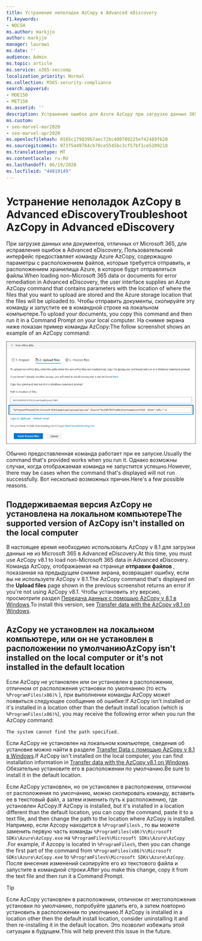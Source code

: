 ```yaml
---
title: Устранение неполадок AzCopy в Advanced eDiscovery
f1.keywords:
- NOCSH
ms.author: markjjo
author: markjjo
manager: laurawi
ms.date: ''
audience: Admin
ms.topic: article
ms.service: o365-seccomp
localization_priority: Normal
ms.collection: M365-security-compliance
search.appverid:
- MOE150
- MET150
ms.assetid: ''
description: Устранение ошибок для Azure AzCopy при загрузке данных 365, не относящихся к Office, для исправления ошибок в Advanced eDiscovery.
ms.custom:
- seo-marvel-mar2020
- seo-marvel-apr2020
ms.openlocfilehash: 0185c179039b7aec72bc400709225ef42489f620
ms.sourcegitcommit: 973f5449784cb70ce5545bc3cf57bf1ce5209218
ms.translationtype: MT
ms.contentlocale: ru-RU
ms.lasthandoff: 06/19/2020
ms.locfileid: "44819149"
---
```

# <a name="troubleshoot-azcopy-in-advanced-ediscovery"></a><span data-ttu-id="066bc-103">Устранение неполадок AzCopy в Advanced eDiscovery</span><span class="sxs-lookup"><span data-stu-id="066bc-103">Troubleshoot AzCopy in Advanced eDiscovery</span></span>

<span data-ttu-id="066bc-104">При загрузке данных или документов, отличных от Microsoft 365, для исправления ошибок в Advanced eDiscovery, Пользовательский интерфейс предоставляет команду Azure AzCopy, содержащую параметры с расположением файлов, которые требуется отправить, и расположением хранилища Azure, в которое будут отправляться файлы.</span><span class="sxs-lookup"><span data-stu-id="066bc-104">When loading non-Microsoft 365 data or documents for error remediation in Advanced eDiscovery, the user interface supplies an Azure AzCopy command that contains parameters with the location of where the files that you want to upload are stored and the Azure storage location that the files will be uploaded to.</span></span> <span data-ttu-id="066bc-105">Чтобы отправить документы, скопируйте эту команду и запустите ее в командной строке на локальном компьютере.</span><span class="sxs-lookup"><span data-stu-id="066bc-105">To upload your documents, you copy this command and then run it in a Command Prompt on your local computer.</span></span>  <span data-ttu-id="066bc-106">На снимке экрана ниже показан пример команды AzCopy:</span><span class="sxs-lookup"><span data-stu-id="066bc-106">The follow screenshot shows an example of an AzCopy command:</span></span>

![Отправка файлов, отличных от Microsoft 365](../media/46ba68f6-af11-4e70-bb91-5fc7973516e3.png)

<span data-ttu-id="066bc-108">Обычно предоставленная команда работает при ее запуске.</span><span class="sxs-lookup"><span data-stu-id="066bc-108">Usually the command that's provided works when you run it.</span></span> <span data-ttu-id="066bc-109">Однако возможны случаи, когда отображаемая команда не запустится успешно.</span><span class="sxs-lookup"><span data-stu-id="066bc-109">However, there may be cases when the command that's displayed will not run successfully.</span></span> <span data-ttu-id="066bc-110">Вот несколько возможных причин.</span><span class="sxs-lookup"><span data-stu-id="066bc-110">Here's a few possible reasons.</span></span>

## <a name="the-supported-version-of-azcopy-isnt-installed-on-the-local-computer"></a><span data-ttu-id="066bc-111">Поддерживаемая версия AzCopy не установлена на локальном компьютере</span><span class="sxs-lookup"><span data-stu-id="066bc-111">The supported version of AzCopy isn't installed on the local computer</span></span>

<span data-ttu-id="066bc-112">В настоящее время необходимо использовать AzCopy v 8.1 для загрузки данных не из Microsoft 365 в Advanced eDiscovery.</span><span class="sxs-lookup"><span data-stu-id="066bc-112">At this time, you must use AzCopy v8.1 to load non-Microsoft 365 data in Advanced eDiscovery.</span></span> <span data-ttu-id="066bc-113">Команда AzCopy, отображаемая на странице **отправки файлов** , показанная на предыдущем снимке экрана, возвращает ошибку, если вы не используете AzCopy v 8.1.</span><span class="sxs-lookup"><span data-stu-id="066bc-113">The AzCopy command that's displayed on the **Upload files** page shown in the previous screenshot returns an error if you're not using AzCopy v8.1.</span></span> <span data-ttu-id="066bc-114">Чтобы установить эту версию, просмотрите раздел [Передача данных с помощью AzCopy v 8.1 в Windows](https://docs.microsoft.com/previous-versions/azure/storage/storage-use-azcopy).</span><span class="sxs-lookup"><span data-stu-id="066bc-114">To install this version, see [Transfer data with the AzCopy v8.1 on Windows](https://docs.microsoft.com/previous-versions/azure/storage/storage-use-azcopy).</span></span>

## <a name="azcopy-isnt-installed-on-the-local-computer-or-its-not-installed-in-the-default-location"></a><span data-ttu-id="066bc-115">AzCopy не установлен на локальном компьютере, или он не установлен в расположении по умолчанию</span><span class="sxs-lookup"><span data-stu-id="066bc-115">AzCopy isn't installed on the local computer or it's not installed in the default location</span></span>

<span data-ttu-id="066bc-116">Если AzCopy не установлен или он установлен в расположении, отличном от расположения установки по умолчанию (то есть `%ProgramFiles(x86)%` ), при выполнении команды AzCopy может появиться следующее сообщение об ошибке:</span><span class="sxs-lookup"><span data-stu-id="066bc-116">If AzCopy isn't installed or it's installed in a location other than the default install location (which is `%ProgramFiles(x86)%`), you may receive the following error when you run the AzCopy command:</span></span>

    The system cannot find the path specified.

<span data-ttu-id="066bc-117">Если AzCopy не установлен на локальном компьютере, сведения об установке можно найти в разделе [Transfer Data с помощью AzCopy v 8.1 в Windows](https://docs.microsoft.com/previous-versions/azure/storage/storage-use-azcopy).</span><span class="sxs-lookup"><span data-stu-id="066bc-117">If AzCopy isn't installed on the local computer, you can find installation information in [Transfer data with the AzCopy v8.1 on Windows](https://docs.microsoft.com/previous-versions/azure/storage/storage-use-azcopy).</span></span> <span data-ttu-id="066bc-118">Обязательно установите его в расположении по умолчанию.</span><span class="sxs-lookup"><span data-stu-id="066bc-118">Be sure to install it in the default location.</span></span>

<span data-ttu-id="066bc-119">Если AzCopy установлен, но он установлен в расположении, отличном от расположения по умолчанию, можно скопировать команду, вставить ее в текстовый файл, а затем изменить путь к расположению, где установлен AzCopy.</span><span class="sxs-lookup"><span data-stu-id="066bc-119">If AzCopy is installed, but it's installed in a location different than the default location, you can copy the command, paste it to a text file, and then change the path to the location where AzCopy is installed.</span></span> <span data-ttu-id="066bc-120">Например, если Azcopy находится в `%ProgramFiles%` , то вы можете заменить первую часть команды `%ProgramFiles(x86)%\Microsoft SDKs\Azure\AzCopy.exe` на `%ProgramFiles%\Microsoft SDKs\Azure\AzCopy` .</span><span class="sxs-lookup"><span data-stu-id="066bc-120">For example, if Azcopy is located in `%ProgramFiles%`, then you can change the first part of the command from `%ProgramFiles(x86)%\Microsoft SDKs\Azure\AzCopy.exe` to `%ProgramFiles%\Microsoft SDKs\Azure\AzCopy`.</span></span> <span data-ttu-id="066bc-121">После внесения изменений скопируйте его из текстового файла и запустите в командной строки.</span><span class="sxs-lookup"><span data-stu-id="066bc-121">After you make this change, copy it from the text file and then run it a Command Prompt.</span></span>

> [!TIP]
> <span data-ttu-id="066bc-122">Если AzCopy установлен в расположении, отличном от местоположения установки по умолчанию, попробуйте удалить его, а затем повторно установить в расположении по умолчанию.</span><span class="sxs-lookup"><span data-stu-id="066bc-122">If AzCopy is installed in a location other then the default install location, consider uninstalling it and then re-installing it in the default location.</span></span> <span data-ttu-id="066bc-123">Это позволит избежать этой ситуации в будущем.</span><span class="sxs-lookup"><span data-stu-id="066bc-123">This will help prevent this issue in the future.</span></span>
